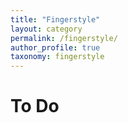 ```yaml
---
title: "Fingerstyle"
layout: category
permalink: /fingerstyle/
author_profile: true
taxonomy: fingerstyle
---
```



# To Do 
